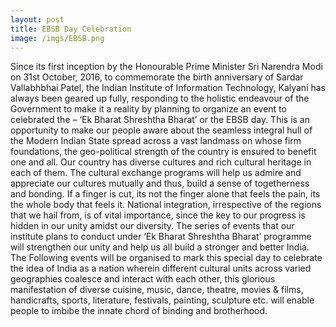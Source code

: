 ```yaml
---
layout: post
title: EBSB Day Celebration
image: /imgs/EBSB.png
---
```


Since its first inception by the Honourable Prime Minister Sri Narendra Modi on 31st October, 2016,
to commemorate the birth anniversary of Sardar Vallabhbhai Patel, the Indian Institute of
Information Technology, Kalyani has always been geared up fully, responding to the holistic
endeavour of the Government to make it a reality by planning to organize an event to celebrated the
– ‘Ek Bharat Shreshtha Bharat’ or the EBSB day.
This is an opportunity to make our people aware about the seamless integral hull of the Modern
Indian State spread across a vast landmass on whose firm foundations, the geo-political strength of
the country is ensured to benefit one and all.
Our country has diverse cultures and rich cultural heritage in each of them. The cultural exchange
programs will help us admire and appreciate our cultures mutually and thus, build a sense of
togetherness and bonding. If a finger is cut, its not the finger alone that feels the pain, its the whole
body that feels it. National integration, irrespective of the regions that we hail from, is of vital
importance, since the key to our progress is hidden in our unity amidst our diversity. The series of
events that our institute plans to conduct under ‘Ek Bharat Shreshtha Bharat’ programme will
strengthen our unity and help us all build a stronger and better India.
The Following events will be organised to mark this special day to celebrate the idea of India as a
nation wherein different cultural units across varied geographies coalesce and interact with each
other, this glorious manifestation of diverse cuisine, music, dance, theatre, movies & films,
handicrafts, sports, literature, festivals, painting, sculpture etc. will enable people to imbibe the
innate chord of binding and brotherhood.

